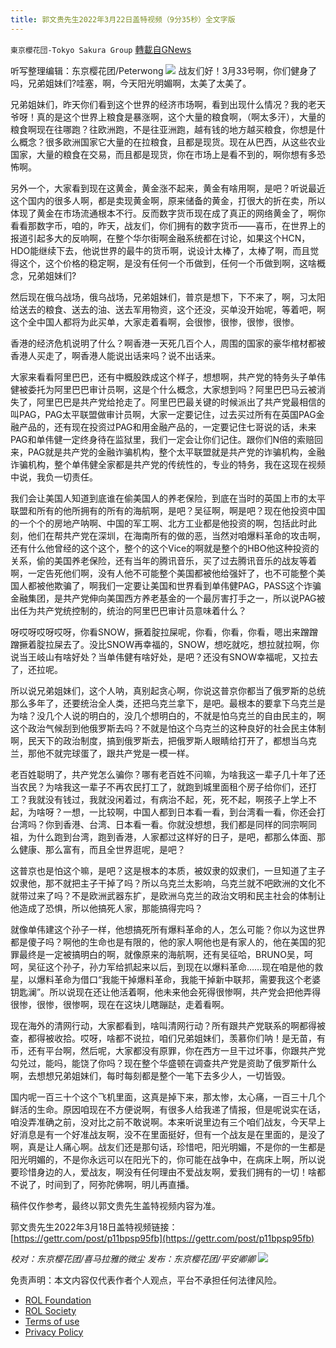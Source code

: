 ```yaml
---
title: 郭文贵先生2022年3月22日盖特视频（9分35秒）全文字版
---
```

`東京櫻花団-Tokyo Sakura Group` [轉載自GNews](https://gnews.org/zh-hans/2213362/)

听写整理编辑：东京樱花团/Peterwong
![](https://assets.gnews.org/wp-content/uploads/2022/03/03231.png)
战友们好！3月33号啊，你们健身了吗，兄弟姐妹们?哇塞，啊，今天阳光明媚啊，太美了太美了。

兄弟姐妹们，昨天你们看到这个世界的经济市场啊，看到出现什么情况？我的老天爷呀！真的是这个世界上粮食是暴涨啊，这个大量的粮食啊，（啊太多汗），大量的粮食啊现在往哪跑？往欧洲跑，不是往亚洲跑，越有钱的地方越买粮食，你想是什么概念？很多欧洲国家它大量的在拉粮食，且都是现货。现在从巴西，从这些农业国家，大量的粮食在交易，而且都是现货，你在市场上是看不到的，啊你想有多恐怖啊。

另外一个，大家看到现在这黄金，黄金涨不起来，黄金有啥用啊，是吧？听说最近这个国内的很多人啊，都是卖现黄金啊，原来储备的黄金，打很大的折在卖，所以体现了黄金在市场流通根本不行。反而数字货币现在成了真正的网络黄金了，啊你看看那数字币，咱的，昨天，战友们，你们拥有的数字货币——喜币，在世界上的报道引起多大的反响啊，在整个华尔街啊金融系统都在讨论，如果这个HCN， HDO能继续下去，他说世界的最牛的货币啊，说设计太棒了，太棒了啊，而且觉得这个，这个价格的稳定啊，是没有任何一个币做到，任何一个币做到啊，这啥概念，兄弟姐妹们?

然后现在俄乌战场，俄乌战场，兄弟姐妹们，普京是想下，下不来了，啊，习太阳给送去的粮食、送去的油、送去军用物资，这个还没，买单没开始呢，等着吧，啊这个全中国人都将为此买单，大家走着看啊，会很惨，很惨，很惨，很惨。

香港的经济危机说明了什么？啊香港一天死几百个人，周围的国家的豪华棺材都被香港人买走了，啊香港人能说出话来吗？说不出话来。

大家来看看阿里巴巴，还有中概股跌成这个样子，想想啊，共产党的特务头子单伟健被委托为阿里巴巴审计员啊，这是个什么概念，大家想到吗？阿里巴巴马云被消失了，阿里巴巴是共产党给抢走了。阿里巴巴最关键的时候派出了共产党最相信的叫PAG，PAG太平联盟做审计员啊，大家一定要记住，过去买过所有在英国PAG金融产品的，还有现在投资过PAG和用金融产品的，一定要记住七哥说的话，未来PAG和单伟健一定终身待在监狱里，我们一定会让你们记住。跟你们N倍的索赔回来，PAG就是共产党的金融诈骗机构，整个太平联盟就是共产党的诈骗机构，金融诈骗机构，整个单伟健全家都是共产党的传统性的，专业的特务，我在这现在视频中说，我负一切责任。

我们会让美国人知道到底谁在偷美国人的养老保险，到底在当时的英国上市的太平联盟和所有的他所拥有的所有的海航啊，是吧？吴征啊，啊是吧？现在他投资中国的一个个的房地产呐啊、中国的军工啊、北方工业都是他投资的啊，包括此时此刻，他们在帮共产党在深圳，在海南所有的做的恶，当然对咱爆料革命的攻击啊，还有什么他曾经的这个这个，整个的这个Vice的啊就是整个的HBO他这种投资的关系，偷的美国养老保险，还有当年的腾讯音乐，买了过去腾讯音乐的战友等着啊，一定告死他们啊，没有人他不可能整个美国都被他给强奸了，也不可能整个美国人都被他欺骗了，啊我们一定要让美国和世界看到单伟健PAG，PASS这个诈骗金融集团，是共产党伸向美国西方养老基金的一个最厉害打手之一，所以说PAG被出任为共产党统控制的，统治的阿里巴巴审计员意味着什么？

呀哎呀哎呀哎呀，你看SNOW，撅着腚拉屎呢，你看，你看，你看，嗯出来蹭蹭蹭撅着腚拉屎去了。没比SNOW再幸福的，SNOW，想吃就吃，想拉就拉啊，你说当王岐山有啥好处？当单伟健有啥好处，是吧？还没有SNOW幸福呢，又拉去了，还拉呢。

所以说兄弟姐妹们，这个人呐，真别起贪心啊，你说这普京你都当了俄罗斯的总统那么多年了，还要统治全人类，还把乌克兰拿下，是吧。最根本的要拿下乌克兰是为啥？没几个人说的明白的，没几个想明白的，不就是怕乌克兰的自由民主的，啊这个政治气候刮到他俄罗斯去吗？不就是怕这个乌克兰的这种良好的社会民主体制啊，民天下的政治制度，搞到俄罗斯去，把俄罗斯人眼睛给打开了，都想当乌克兰，那他不就完球蛋了，跟共产党是一模一样。

老百姓聪明了，共产党怎么骗你？哪有老百姓不问嘛，为啥我这一辈子几十年了还当农民？为啥我这一辈子不再农民打工了，就跑到城里面租个房子给你们，还打工？我就没有钱过，我就没闲着过，有病治不起，死，死不起，啊孩子上学上不起，为啥呀？一想，一比较啊，中国人都到日本看一看，到台湾看一看，你还会打台湾吗？你到香港、台湾、日本看一看。你就没想想，我们都是同样的同宗啊同祖，为什么跑到台湾，跑到香港，人家都过这样好的日子，是吧，都那么体面、那么健康、那么富有，而且全世界逛呢，是吧？

这普京也是怕这个嘛，是吧？这是根本的本质，被奴隶的奴隶们，一旦知道了主子奴隶他，那不就把主子干掉了吗？所以乌克兰太影响，乌克兰就不吧欧洲的文化不就带过来了吗？不是欧洲武器东扩，是欧洲乌克兰的政治文明和民主社会的体制让他造成了恐惧，所以他搞死人家，那能搞得完吗？

就像单伟建这个孙子一样，他想搞死所有爆料革命的人，怎么可能？你以为这世界都是傻子吗？啊他的生命也是有限的，他的家人啊他也是有家人的，他在美国的犯罪最终是一定被搞明白的啊，就像原来的海航啊，还有吴征哈，BRUNO吴，呵呵，吴征这个孙子，孙力军给抓起来以后，到现在以爆料革命……现在咱是他的救星，以爆料革命为借口“我能干掉爆料革命，我能干掉新中联邦，需要我这个老婆钥匙澜”。所以说现在还让他活着啊，他未来他会死得很惨啊，共产党会把他弄得很惨，很惨，很惨啊，现在在这块儿瞎蹦跶，走着看啊。

现在海外的清网行动，大家都看到，啥叫清网行动？所有跟共产党联系的啊都得被查，都得被收拾。哎呀，啥都不说拉，咱们兄弟姐妹们，羡慕你们呐！是无苗，有币，还有平台啊，然后呢，大家都没有原罪，你在西方一旦干过坏事，你跟共产党勾兑过，能吗，能饶了你吗？现在整个华盛顿在调查共产党是资助了俄罗斯什么啊，去想想兄弟姐妹们，每时每刻都是整个一笔下去多少人，一切皆毁。

国内呢一百三十个这个飞机里面，这真是掉下来，那太惨，太心痛，一百三十几个鲜活的生命。原因咱现在不方便说啊，有很多人给我递了情报，但是呢说实在话，咱没弄准确之前，没对比之前不敢说啊。本来听说里边有三个咱们战友，今天早上好消息是有一个好准战友啊，没不在里面挺好，但有一个战友是在里面的，是没了啊，真是让人痛心啊。战友们还是那句话，珍惜吧，阳光明媚，不是你的一生都是阳光明媚的，不是你永远可以在阳光下的，你可能在战争中，在病床上啊，所以说要珍惜身边的人，爱战友，啊没有任何理由不爱战友啊，爱我们拥有的一切！啥都不说了，时间到了，阿弥陀佛啊，明儿再直播。

稿件仅作参考，最终以郭文贵先生盖特视频内容为准。

郭文贵先生2022年3月18日盖特视频链接：[https://gettr.com/post/p11bpsp95fb](https://gettr.com/post/p11bpsp95fb)

*校对：东京樱花团/喜马拉雅的微尘
发布：东京樱花团/平安卿卿*
![](https://assets.gnews.org/wp-content/uploads/2022/03/yht.jpg)
 

免责声明：本文内容仅代表作者个人观点，平台不承担任何法律风险。

- [ROL Foundation](https://rolfoundation.org/)
- [ROL Society](https://rolsociety.org/)
- [Terms of use](https://gnews.org/terms-of-use-3/)
- [Privacy Policy](https://gnews.org/privacy-policy/)
